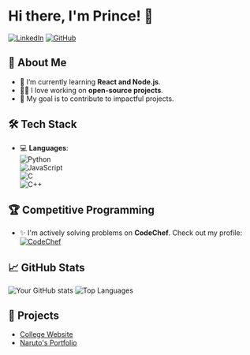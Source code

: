 # Hi there, I'm Prince! 👋

[![LinkedIn](https://img.shields.io/badge/-LinkedIn-blue?style=flat&logo=linkedin&logoColor=white)](https://linkedin.com/in/your-profile)
[![GitHub](https://img.shields.io/badge/-GitHub-black?style=flat&logo=github&logoColor=white)](https://github.com/Princet806)

## 🚀 About Me
- 🌱 I’m currently learning **React and Node.js**.
- 🧑‍💻 I love working on **open-source projects**.
- 🎯 My goal is to contribute to impactful projects.

## 🛠️ Tech Stack
- 💻 **Languages**:  
  ![Python](https://img.shields.io/badge/-Python-3776AB?logo=python&logoColor=white)  
  ![JavaScript](https://img.shields.io/badge/-JavaScript-F7DF1E?logo=javascript&logoColor=black)  
  ![C](https://img.shields.io/badge/-C-A8B9CC?logo=c&logoColor=black)  
  ![C++](https://img.shields.io/badge/-C++-00599C?logo=c%2B%2B&logoColor=white)

## 🏆 Competitive Programming
- ✨ I'm actively solving problems on **CodeChef**. Check out my profile:  
  [![CodeChef](https://img.shields.io/badge/-CodeChef-5B4636?logo=codechef&logoColor=white)](https://www.codechef.com/users/chefprince)

## 📈 GitHub Stats
![Your GitHub stats](https://github-readme-stats.vercel.app/api?username=Princet806&show_icons=true&theme=radical)
![Top Languages](https://github-readme-stats.vercel.app/api/top-langs/?username=Princet806&layout=compact&theme=radical)

## 🌟 Projects
- [College Website](https://github.com/Princet806/project1)
- [Naruto's Portfolio](https://github.com/Princet806/project2)

